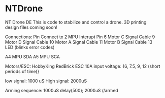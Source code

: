 # NTDrone
NT Drone DE
This is code to stabilize and control a drone.
3D printing design files coming soon!


Connections:
Pin	Connect to
2	MPU Interupt Pin
6	Motor C Signal Cable
9	Motor D Signal Cable
10	Motor A Signal Cable
11	Motor B Signal Cable
13	LED (blinks error codes)

A4	MPU SDA
A5 	MPU SCA



Motors/ESC: HobbyKing RedBrick ESC 10A
input voltage: {6, 7.5, 9, 12 (short periods of time)}

low signal: 1000 uS
High signal: 2000uS

Arming sequence:
1000uS
delay(500);
2000uS
//armed
